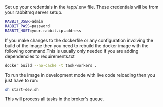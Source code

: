 Set up your credentials in the /app/.env file. These credentials will be from your rabbitmq server setup.

```bash
RABBIT_USER=admin
RABBIT_PASS=password
RABBIT_HOST=your.rabbit.ip.address
```

If you make changes to the dockerfile or any configuration involving the build of the image then you need to rebuild the docker image with the following command.This is usually only needed if you are adding dependencies to requirements.txt

```bash
docker build --no-cache -t task-workers .
```

To run the image in development mode with live code reloading then you just have to run:

```bash
sh start-dev.sh
```

This will process all tasks in the broker's queue.
